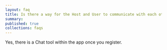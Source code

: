 ```yaml
---
layout: faq
title: Is there a way for the Host and User to communicate with each other?
summary:
published: true
collections: faqs
---
```


Yes, there is a Chat tool within the app once you register.
